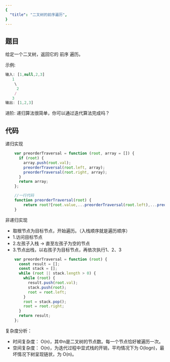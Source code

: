 ```yaml
---
{
  "title": "二叉树的前序遍历",
}
---
```



## 题目

给定一个二叉树，返回它的 前序 遍历。

 示例:
```js
输入: [1,null,2,3]  
   1
    \
     2
    /
   3 
输出: [1,2,3]
```

进阶: 递归算法很简单，你可以通过迭代算法完成吗？

## 代码

递归实现

```js
    var preorderTraversal = function (root, array = []) {
      if (root) {
        array.push(root.val);
        preorderTraversal(root.left, array);
        preorderTraversal(root.right, array);
      }
      return array;
    };
```
```js
    //一行代码
    function preorderTraversal(root) {
        return root?[root.value,...preorderTraversal(root.left),...preorderTraversal(root.right)]:[];
    }
```

非递归实现

- 取根节点为目标节点，开始遍历。（入栈顺序就是遍历顺序）
- 1.访问目标节点
- 2.左孩子入栈 -> 直至左孩子为空的节点
- 3.节点出栈，以右孩子为目标节点，再依次执行1、2、3

```js
    var preorderTraversal = function (root) {
      const result = [];
      const stack = [];
      while (root || stack.length > 0) {
        while (root) {
          result.push(root.val);
          stack.push(root);
          root = root.left;
        }
        root = stack.pop();
        root = root.right;
      }
      return result;
    };
```
复杂度分析：
- 时间复杂度： O(n)，其中n是二叉树的节点数。每一个节点恰好被遍历一次。
- 空间复杂度： O(n)，为迭代过程中显式栈的开销，平均情况下为 O(logn)，最坏情况下树呈现链状，为 O(n)。
